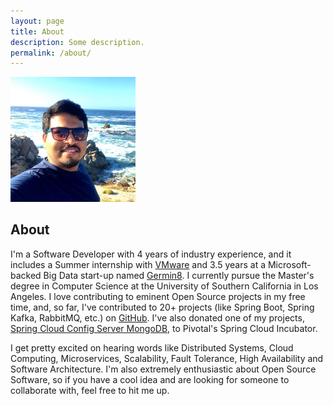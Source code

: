 ```yaml
---
layout: page
title: About
description: Some description.
permalink: /about/
---
```


<img itemprop="image" class="img-rounded" src="/assets/img/landscape-square.jpg" alt="Venil Noronha" style="width: 200px;" />

## About

I'm a Software Developer with 4 years of industry experience, and it includes a
Summer internship with [VMware](https://vmware.com) and 3.5 years at a
Microsoft-backed Big Data start-up named [Germin8](https://www.germin8.com).
I currently pursue the Master's degree in Computer Science at the University of
Southern California in Los Angeles. I love contributing to eminent Open Source
projects in my free time, and, so far, I've contributed to 20+ projects (like
Spring Boot, Spring Kafka, RabbitMQ, etc.) on [GitHub](https://github.com/venilnoronha).
I've also donated one of my projects, [Spring Cloud Config Server MongoDB](https://github.com/spring-cloud-incubator/spring-cloud-config-server-mongodb),
to Pivotal's Spring Cloud Incubator.

I get pretty excited on hearing words like Distributed Systems, Cloud Computing,
Microservices, Scalability, Fault Tolerance, High Availability and Software 
Architecture. I'm also extremely enthusiastic about Open Source Software, so if
you have a cool idea and are looking for someone to collaborate with, feel free
to hit me up.
